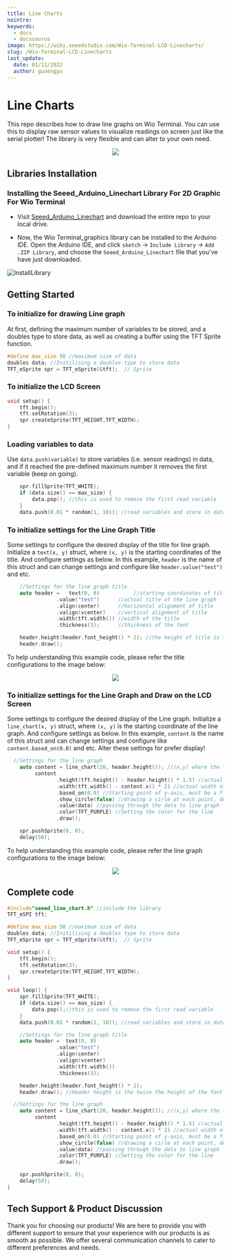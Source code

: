 ```yaml
---
title: Line Charts
nointro:
keywords:
  - docs
  - docusaurus
image: https://wiki.seeedstudio.com/Wio-Terminal-LCD-Linecharts/
slug: /Wio-Terminal-LCD-Linecharts
last_update:
  date: 01/11/2022
  author: gunengyu
---
```

# Line Charts

This repo describes how to draw line graphs on Wio Terminal. You can use this to display raw sensor values to visualize readings on screen just like the serial plotter! The library is very flexible and can alter to your own need.

<div align="center"><img src="https://files.seeedstudio.com/wiki/Wio-Terminal/img/C0277.2019-11-27%2018_19_05.gif" /></div>

## Libraries Installation

### Installing the Seeed_Arduino_Linechart Library For 2D Graphic For Wio Terminal

- Visit [Seeed_Arduino_Linechart](https://files.seeedstudio.com/wiki/Wio-Terminal-LCD-Linecharts/Seeed_Arduino_Linechart-1.0.0.zip) and download the entire repo to your local drive.

- Now, the Wio Terminal_graphics library can be installed to the Arduino IDE. Open the Arduino IDE, and click `sketch` -> `Include Library` -> `Add .ZIP Library`, and choose the `Seeed_Arduino_Linechart` file that you've have just downloaded.

![InstallLibrary](https://files.seeedstudio.com/wiki/Wio-Terminal/img/Xnip2019-11-21_15-50-13.jpg)

## Getting Started

### To initialize for drawing Line graph

At first, defining the maximum number of variables to be stored, and a doubles type to store data, as well as creating a buffer using the TFT Sprite function.

```cpp
#define max_size 50 //maximum size of data
doubles data; //Initilising a doubles type to store data
TFT_eSprite spr = TFT_eSprite(&tft);  // Sprite
```

### To initialize the LCD Screen

```cpp
void setup() {
    tft.begin();
    tft.setRotation(3);
    spr.createSprite(TFT_HEIGHT,TFT_WIDTH);
}
```

### Loading variables to data

Use `data.push(variable)` to store variables (i.e. sensor readings) in data, and if it reached the pre-defined maximum number it removes the first variable (keep on going).

```cpp
    spr.fillSprite(TFT_WHITE);
    if (data.size() == max_size) {
        data.pop(); //this is used to remove the first read variable
    }
    data.push(0.01 * random(1, 10)); //read variables and store in data
```

### To initialize settings for the Line Graph Title

Some settings to configure the desired display of the title for line graph. Initialize a `text(x, y)` struct, where `(x, y)` is the starting coordinates of the title. And configure settings as below. In this example, `header` is the name of this struct and can change settings and configure like `header.value("test")` and etc.

```cpp
    //Settings for the line graph title
    auto header =   text(0, 0)           //starting coordinates of title
                .value("test")      //actual title of the line graph
                .align(center)      //horizontal alignment of title
                .valign(vcenter)    //vertical alignment of title
                .width(tft.width()) //width of the title
                .thickness(3);      //thickness of the font

    header.height(header.font_height() * 2); //the height of title is the twice the height of the font
    header.draw(); 
```

To help understanding this example code, please refer the title configurations to the image below:

<div align="center"><img width={645} height={374} src="https://files.seeedstudio.com/wiki/Wio-Terminal/img/title.png" /></div>

### To initialize settings for the Line Graph and Draw on the LCD Screen

Some settings to configure the desired display of the Line graph. Initialize a `line_chart(x, y)` struct, where `(x, y)` is the starting coordinate of the line graph. And configure settings as below. In this example, `content` is the name of this struct and can change settings and configure like `content.based_on(0.0)` and etc. Alter these settings for prefer display!

```cpp
  //Settings for the line graph
    auto content = line_chart(20, header.height()); //(x,y) where the line graph begins
         content
                .height(tft.height() - header.height() * 1.5) //actual height of the line chart
                .width(tft.width() - content.x() * 2) //actual width of the line chart
                .based_on(0.0) //Starting point of y-axis, must be a float
                .show_circle(false) //drawing a cirle at each point, default is on.
                .value(data) //passing through the data to line graph
                .color(TFT_PURPLE) //Setting the color for the line
                .draw();

    spr.pushSprite(0, 0);
    delay(50);
```

To help understanding this example code, please refer the line graph configurations to the image below:

<div align="center"><img width={768} height={432} src="https://files.seeedstudio.com/wiki/Wio-Terminal/img/linegraph2.png" /></div>

## Complete code

```cpp
#include"seeed_line_chart.h" //include the library
TFT_eSPI tft;

#define max_size 50 //maximum size of data
doubles data; //Initilising a doubles type to store data
TFT_eSprite spr = TFT_eSprite(&tft);  // Sprite 

void setup() {
    tft.begin();
    tft.setRotation(3);
    spr.createSprite(TFT_HEIGHT,TFT_WIDTH);
}

void loop() {
    spr.fillSprite(TFT_WHITE);
    if (data.size() == max_size) {
        data.pop();//this is used to remove the first read variable
    }
    data.push(0.01 * random(1, 10)); //read variables and store in data

    //Settings for the line graph title
    auto header =  text(0, 0)
                .value("test")
                .align(center)
                .valign(vcenter)
                .width(tft.width())
                .thickness(3);

    header.height(header.font_height() * 2);
    header.draw(); //Header height is the twice the height of the font

  //Settings for the line graph
    auto content = line_chart(20, header.height()); //(x,y) where the line graph begins
         content
                .height(tft.height() - header.height() * 1.5) //actual height of the line chart
                .width(tft.width() - content.x() * 2) //actual width of the line chart
                .based_on(0.0) //Starting point of y-axis, must be a float
                .show_circle(false) //drawing a cirle at each point, default is on.
                .value(data) //passing through the data to line graph
                .color(TFT_PURPLE) //Setting the color for the line
                .draw();

    spr.pushSprite(0, 0);
    delay(50);
}
```

## Tech Support & Product Discussion

Thank you for choosing our products! We are here to provide you with different support to ensure that your experience with our products is as smooth as possible. We offer several communication channels to cater to different preferences and needs.

<div class="button_tech_support_container">
<a href="https://forum.seeedstudio.com/" class="button_forum"></a> 
<a href="https://www.seeedstudio.com/contacts" class="button_email"></a>
</div>

<div class="button_tech_support_container">
<a href="https://discord.gg/eWkprNDMU7" class="button_discord"></a> 
<a href="https://github.com/Seeed-Studio/wiki-documents/discussions/69" class="button_discussion"></a>
</div>

